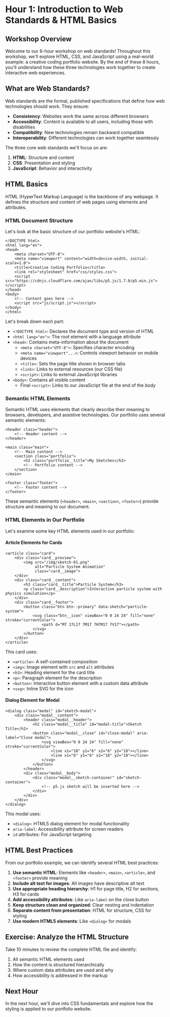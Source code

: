 # Hour 1: Introduction to Web Standards & HTML Basics

## Workshop Overview

Welcome to our 8-hour workshop on web standards! Throughout this workshop, we'll explore HTML, CSS, and JavaScript using a real-world example: a creative coding portfolio website. By the end of these 8 hours, you'll understand how these three technologies work together to create interactive web experiences.

## What are Web Standards?

Web standards are the formal, published specifications that define how web technologies should work. They ensure:

- **Consistency**: Websites work the same across different browsers
- **Accessibility**: Content is available to all users, including those with disabilities
- **Compatibility**: New technologies remain backward compatible
- **Interoperability**: Different technologies can work together seamlessly

The three core web standards we'll focus on are:

1. **HTML**: Structure and content
2. **CSS**: Presentation and styling
3. **JavaScript**: Behavior and interactivity

## HTML Basics

HTML (HyperText Markup Language) is the backbone of any webpage. It defines the structure and content of web pages using elements and attributes.

### HTML Document Structure

Let's look at the basic structure of our portfolio website's HTML:

    <!DOCTYPE html>
    <html lang="en">
    <head>
        <meta charset="UTF-8">
        <meta name="viewport" content="width=device-width, initial-scale=1.0">
        <title>Creative Coding Portfolio</title>
        <link rel="stylesheet" href="css/styles.css">
        <script src="https://cdnjs.cloudflare.com/ajax/libs/p5.js/1.7.0/p5.min.js"></script>
    </head>
    <body>
        <!-- Content goes here -->
        <script src="js/script.js"></script>
    </body>
    </html>

Let's break down each part:

- `<!DOCTYPE html>`: Declares the document type and version of HTML
- `<html lang="en">`: The root element with a language attribute
- `<head>`: Contains meta-information about the document
  - `<meta charset="UTF-8">`: Specifies character encoding
  - `<meta name="viewport"...>`: Controls viewport behavior on mobile devices
  - `<title>`: Sets the page title shown in browser tabs
  - `<link>`: Links to external resources (our CSS file)
  - `<script>`: Links to external JavaScript libraries
- `<body>`: Contains all visible content
  - Final `<script>`: Links to our JavaScript file at the end of the body

### Semantic HTML Elements

Semantic HTML uses elements that clearly describe their meaning to browsers, developers, and assistive technologies. Our portfolio uses several semantic elements:

    <header class="header">
        <!-- Header content -->
    </header>

    <main class="main">
        <!-- Main content -->
        <section class="portfolio">
            <h2 class="portfolio__title">My Sketches</h2>
            <!-- Portfolio content -->
        </section>
    </main>

    <footer class="footer">
        <!-- Footer content -->
    </footer>

These semantic elements (`<header>`, `<main>`, `<section>`, `<footer>`) provide structure and meaning to our document.

### HTML Elements in Our Portfolio

Let's examine some key HTML elements used in our portfolio:

#### Article Elements for Cards

    <article class="card">
        <div class="card__preview">
            <img src="/img/sketch-01.png" 
                 alt="Particle System Animation" 
                 class="card__image">
        </div>
        <div class="card__content">
            <h3 class="card__title">Particle System</h3>
            <p class="card__description">Interactive particle system with physics simulation</p>
        </div>
        <div class="card__footer">
            <button class="btn btn--primary" data-sketch="particle-system">
                <svg class="btn__icon" viewBox="0 0 24 24" fill="none" stroke="currentColor">
                    <path d="M7 17L17 7M17 7H7M17 7V17"></path>
                </svg>
            </button>
        </div>
    </article>

This card uses:
- `<article>`: A self-contained composition
- `<img>`: Image element with `src` and `alt` attributes
- `<h3>`: Heading element for the card title
- `<p>`: Paragraph element for the description
- `<button>`: Interactive button element with a custom data attribute
- `<svg>`: Inline SVG for the icon

#### Dialog Element for Modal

    <dialog class="modal" id="sketch-modal">
        <div class="modal__content">
            <header class="modal__header">
                <h2 class="modal__title" id="modal-title">Sketch Title</h2>
                <button class="modal__close" id="close-modal" aria-label="Close modal">
                    <svg viewBox="0 0 24 24" fill="none" stroke="currentColor">
                        <line x1="18" y1="6" x2="6" y2="18"></line>
                        <line x1="6" y1="6" x2="18" y2="18"></line>
                    </svg>
                </button>
            </header>
            <div class="modal__body">
                <div class="modal__sketch-container" id="sketch-container">
                    <!-- p5.js sketch will be inserted here -->
                </div>
            </div>
        </div>
    </dialog>

This modal uses:
- `<dialog>`: HTML5 dialog element for modal functionality
- `aria-label`: Accessibility attribute for screen readers
- `id` attributes: For JavaScript targeting

## HTML Best Practices

From our portfolio example, we can identify several HTML best practices:

1. **Use semantic HTML**: Elements like `<header>`, `<main>`, `<article>`, and `<footer>` provide meaning
2. **Include alt text for images**: All images have descriptive alt text
3. **Use appropriate heading hierarchy**: H1 for page title, H2 for sections, H3 for cards
4. **Add accessibility attributes**: Like `aria-label` on the close button
5. **Keep structure clean and organized**: Clear nesting and indentation
6. **Separate content from presentation**: HTML for structure, CSS for styling
7. **Use modern HTML5 elements**: Like `<dialog>` for modals

## Exercise: Analyze the HTML Structure

Take 10 minutes to review the complete HTML file and identify:
1. All semantic HTML elements used
2. How the content is structured hierarchically
3. Where custom data attributes are used and why
4. How accessibility is addressed in the markup

## Next Hour

In the next hour, we'll dive into CSS fundamentals and explore how the styling is applied to our portfolio website.

